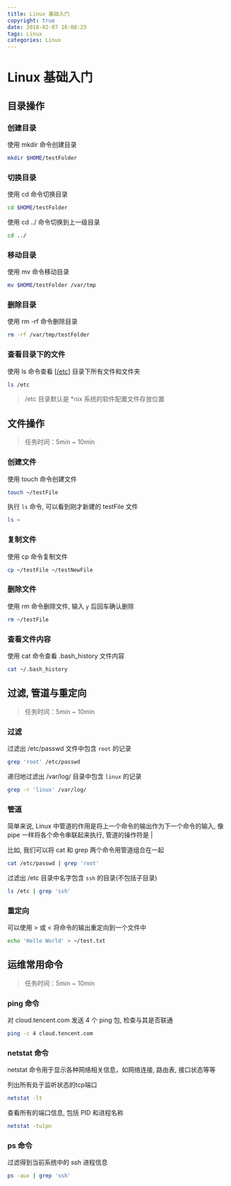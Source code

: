 ```yaml
---
title: Linux 基础入门
copyright: true
date: 2018-02-07 16:08:23
tags: Linux
categories: Linux
---
```




# Linux 基础入门

## 目录操作

### 创建目录

使用 mkdir 命令创建目录

```bash
mkdir $HOME/testFolder
```

### 切换目录

使用 cd 命令切换目录

```bash
cd $HOME/testFolder
```

使用 cd ../ 命令切换到上一级目录

```bash
cd ../
```

### 移动目录

使用 mv 命令移动目录

```bash
mv $HOME/testFolder /var/tmp
```

### 删除目录

使用 rm -rf 命令删除目录

```bash
rm -rf /var/tmp/testFolder
```

### 查看目录下的文件

使用 ls 命令查看 [[/etc](about:blank#stage-1-step-5-etc)] 目录下所有文件和文件夹

```bash
ls /etc
```

> /etc 目录默认是 *nix 系统的软件配置文件存放位置

## 文件操作

> 任务时间：5min ~ 10min

### 创建文件

使用 touch 命令创建文件

```bash
touch ~/testFile
```

执行 `ls` 命令, 可以看到刚才新建的 testFile 文件

```bash
ls ~
```

### 复制文件

使用 cp 命令复制文件

```bash
cp ~/testFile ~/testNewFile
```

### 删除文件

使用 rm 命令删除文件, 输入 `y` 后回车确认删除

```bash
rm ~/testFile
```

### 查看文件内容

使用 cat 命令查看 .bash_history 文件内容

```bash
cat ~/.bash_history
```

## 过滤, 管道与重定向

> 任务时间：5min ~ 10min

### 过滤

过滤出 /etc/passwd 文件中包含 `root` 的记录

```bash
grep 'root' /etc/passwd
```

递归地过滤出 /var/log/ 目录中包含 `linux` 的记录

```bash
grep -r 'linux' /var/log/
```

### 管道

简单来说, Linux 中管道的作用是将上一个命令的输出作为下一个命令的输入, 像 pipe 一样将各个命令串联起来执行, 管道的操作符是 |

比如, 我们可以将 cat 和 grep 两个命令用管道组合在一起

```bash
cat /etc/passwd | grep 'root'
```

过滤出 /etc 目录中名字包含 `ssh` 的目录(不包括子目录)

```bash
ls /etc | grep 'ssh'
```

### 重定向

可以使用 > 或 < 将命令的输出重定向到一个文件中

```bash
echo 'Hello World' > ~/test.txt
```

## 运维常用命令

> 任务时间：5min ~ 10min

### ping 命令

对 cloud.tencent.com 发送 4 个 ping 包, 检查与其是否联通

```bash
ping -c 4 cloud.tencent.com
```

### netstat 命令

netstat 命令用于显示各种网络相关信息，如网络连接, 路由表, 接口状态等等

列出所有处于监听状态的tcp端口

```bash
netstat -lt
```

查看所有的端口信息, 包括 PID 和进程名称

```bash
netstat -tulpn
```

### ps 命令

过滤得到当前系统中的 ssh 进程信息

```bash
ps -aux | grep 'ssh'
```